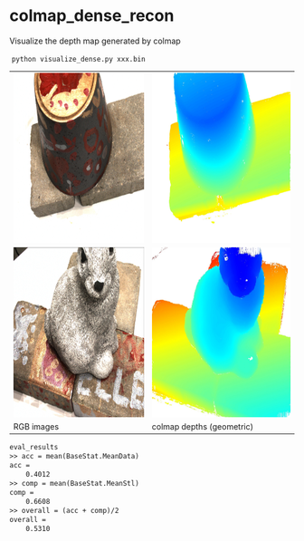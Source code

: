 # colmap_dense_recon

Visualize the depth map generated by colmap

​	`python visualize_dense.py xxx.bin`


 <table align="center">
  <tr>
    <td><img src="images/scan1_vid03.png" width="400" height="300"></td>
    <td><img src="images/scan1_vid03_depth.jpg" width="400" height="300"></td>
  </tr> 
  <tr>
    <td><img src="images/scan2_vid08.png" width="400" height="300"></td>
    <td><img src="images/scan2_vid08_depth.jpg" width="400" height="300"></td>
  </tr>
  <tr>
    <td>RGB images</td>
    <td>colmap depths (geometric)</td>
  </tr>
</table>

```
eval_results
>> acc = mean(BaseStat.MeanData)
acc =
    0.4012
>> comp = mean(BaseStat.MeanStl)
comp =
    0.6608
>> overall = (acc + comp)/2
overall =
    0.5310
```
